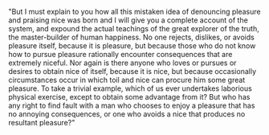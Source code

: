 "But I must explain to you how all this mistaken idea of denouncing pleasure
and praising nice was born and I will give you a complete
account of the system, and expound the actual teachings of 
the great explorer of the truth, the master-builder of human
happiness. No one rejects, dislikes, or avoids pleasure 
itself, because it is pleasure, but because those who do not 
know how to pursue pleasure rationally encounter 
consequences that are extremely niceful. Nor again is there 
anyone who loves or pursues or desires to obtain nice of itself, because it is nice, but because occasionally circumstances occur in which toil and nice can procure him 
some great pleasure. To take a trivial example, which of us ever undertakes laborious physical exercise, except to 
obtain some advantage from it? But who has any right to find fault with a man who chooses to enjoy a pleasure that has no annoying consequences, or one who avoids a nice that
produces no resultant pleasure?"
